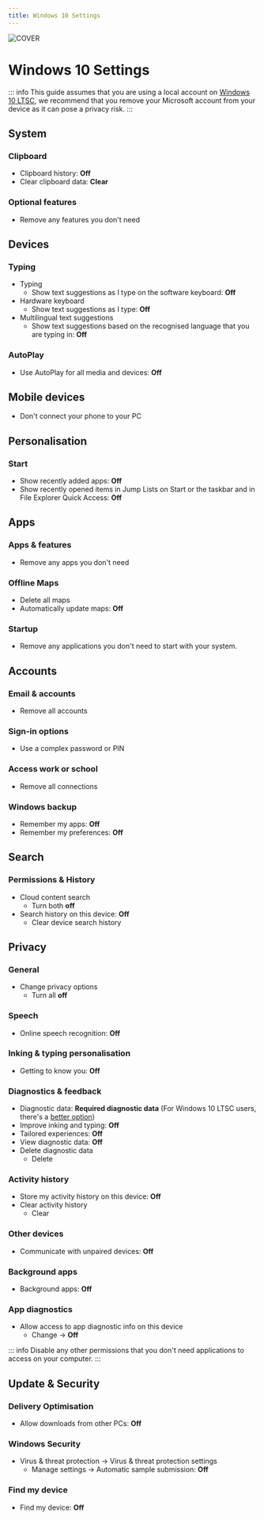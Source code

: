 ```yaml
---
title: Windows 10 Settings
---
```


![COVER](/assets/covers/windows-10.png)

# Windows 10 Settings

::: info
This guide assumes that you are using a local account on [Windows 10 LTSC](https://massgrave.dev/windows_ltsc_links), we recommend that you remove your Microsoft account from your device as it can pose a privacy risk.
:::

## System

### Clipboard

* Clipboard history: **Off**
* Clear clipboard data: **Clear**

### Optional features

* Remove any features you don't need

## Devices

### Typing

* Typing
	* Show text suggestions as I type on the software keyboard: **Off**
* Hardware keyboard
	* Show text suggestions as I type: **Off**
* Multilingual text suggestions
	* Show text suggestions based on the recognised language that you are typing in: **Off**

### AutoPlay

* Use AutoPlay for all media and devices: **Off**

## Mobile devices

* Don't connect your phone to your PC

## Personalisation

### Start

* Show recently added apps: **Off**
* Show recently opened items in Jump Lists on Start or the taskbar and in File Explorer Quick Access: **Off**

## Apps

### Apps & features

* Remove any apps you don't need

### Offline Maps

* Delete all maps
* Automatically update maps: **Off**

### Startup

* Remove any applications you don't need to start with your system.

## Accounts

### Email & accounts

* Remove all accounts

### Sign-in options

* Use a complex password or PIN

### Access work or school

* Remove all connections

### Windows backup

* Remember my apps: **Off**
* Remember my preferences: **Off**

## Search

### Permissions & History

* Cloud content search
	* Turn both **off**
* Search history on this device: **Off**
	* Clear device search history

## Privacy

### General

* Change privacy options
	* Turn all **off**

### Speech

* Online speech recognition: **Off**

### Inking & typing personalisation

* Getting to know you: **Off**

### Diagnostics & feedback

* Diagnostic data: **Required diagnostic data** (For Windows 10 LTSC users, there's a [better option](https://gist.github.com/ave9858/a2153957afb053f7d0e7ffdd6c3dcb89))
* Improve inking and typing: **Off**
* Tailored experiences: **Off**
* View diagnostic data: **Off**
* Delete diagnostic data
	* Delete

### Activity history

* Store my activity history on this device: **Off**
* Clear activity history
	* Clear

### Other devices

* Communicate with unpaired devices: **Off**

### Background apps

* Background apps: **Off**

### App diagnostics

* Allow access to app diagnostic info on this device
	* Change -> **Off**

::: info
Disable any other permissions that you don't need applications to access on your computer.
:::

## Update & Security

### Delivery Optimisation

* Allow downloads from other PCs: **Off**

### Windows Security

* Virus & threat protection -> Virus & threat protection settings
	* Manage settings -> Automatic sample submission: **Off**

### Find my device

* Find my device: **Off**
